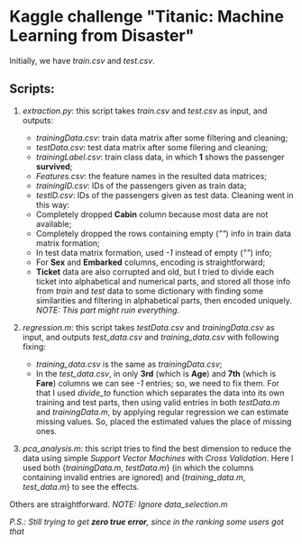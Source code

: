 # Kaggle challenge "Titanic: Machine Learning from Disaster"

Initially, we have *train.csv* and *test.csv*.

## Scripts:
1. *extraction.py*: this script takes *train.csv* and *test.csv* as input, and outputs:
	- *trainingData.csv*: train data matrix after some filtering and cleaning;
	- *testData.csv*: test data matrix after some filering and cleaning;
	- *trainingLabel.csv*: train class data, in which **1** shows the passenger **survived**;
	- *Features.csv*: the feature names in the resulted data matrices;
	- *trainingID.csv*: IDs of the passengers given as train data;
	- *testID.csv*: IDs of the passengers given as test data.
Cleaning went in this way:
	- Completely dropped **Cabin** column because most data are not available;
	- Completely dropped the rows containing empty (*""*) info in train data matrix formation;
	- In test data matrix formation, used *-1* instead of empty (*""*) info;
	- For **Sex** and **Embarked** columns, encoding is straightforward;
	- **Ticket** data are also corrupted and old, but I tried to divide each ticket into alphabetical and numerical parts, and stored all those info from *train* and *test* data to some dictionary with finding some similarities and filtering in alphabetical parts, then encoded uniquely. 
	*NOTE: This part might ruin everything*.

2. *regression.m*: this script takes *testData.csv* and *trainingData.csv* as input, and outputs *test_data.csv* and *training_data.csv* with following fixing:
	- *training_data.csv* is the same as *trainingData.csv*;
	- In the *test_data.csv*, in only **3rd** (which is **Age**) and **7th** (which is **Fare**) columns we can see *-1* entries; so, we need to fix them. For that I used *divide_to* function which separates the data into its own training and test parts, then using valid entries in both *testData.m* and *trainingData.m*, by applying regular regression we can estimate missing values. So, placed the estimated values the place of missing ones.

3. *pca_analysis.m*: this script tries to find the best dimension to reduce the data using simple *Support Vector Machines* with *Cross Validation*. Here I used both {*trainingData.m*, *testData.m*} (in which the columns containing invalid entries are ignored) and {*training_data.m*, *test_data.m*} to see the effects.

Others are straightforward.
*NOTE: Ignore data_selection.m*

*P.S.: Still trying to get **zero true error**, since in the ranking some users got that*
